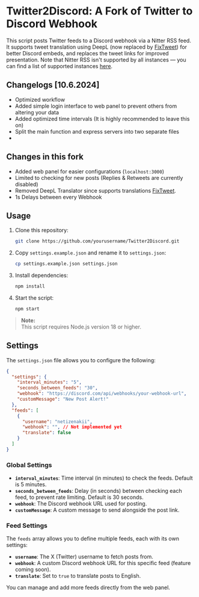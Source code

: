 
# Twitter2Discord: A Fork of Twitter to Discord Webhook

This script posts Twitter feeds to a Discord webhook via a Nitter RSS feed. It supports tweet translation using DeepL (now replaced by [FixTweet](https://github.com/FixTweet/FixTweet)) for better Discord embeds, and replaces the tweet links for improved presentation. Note that Nitter RSS isn't supported by all instances — you can find a list of supported instances [here](https://status.d420.de/).

## Changelogs [10.6.2024]
- Optimized workflow
- Added simple login interface to web panel to prevent others from altering your data
- Added optimized time intervals (It is highly recommended to leave this on)
- Split the main function and express servers into two separate files
- 

## Changes in this fork
- Added web panel for easier configurations (`localhost:3000`)
- Limited to checking for new posts (Replies & Retweets are currently disabled)
- Removed DeepL Translator since supports translations [FixTweet](https://github.com/FixTweet/FixTweet).
- 1s Delays between every Webhook

## Usage

1. Clone this repository:
   ```bash
   git clone https://github.com/yourusername/Twitter2Discord.git
   ```
2. Copy `settings.example.json` and rename it to `settings.json`:
   ```bash
   cp settings.example.json settings.json
   ```
3. Install dependencies:
   ```bash
   npm install
   ```
4. Start the script:
   ```bash
   npm start
   ```

> **Note:**  
> This script requires Node.js version 18 or higher.

## Settings

The `settings.json` file allows you to configure the following:

```json
{
  "settings": {
    "interval_minutes": "5",
    "seconds_between_feeds": "30",
    "webhook": "https://discord.com/api/webhooks/your-webhook-url",
    "customMessage": "New Post Alert!"
  },
  "feeds": [
    {
      "username": "netizenakii",
      "webhook": "", // Not implemented yet
      "translate": false
    }
  ]
}
```

### Global Settings

- **`interval_minutes`**: Time interval (in minutes) to check the feeds. Default is 5 minutes.
- **`seconds_between_feeds`**: Delay (in seconds) between checking each feed, to prevent rate limiting. Default is 30 seconds.
- **`webhook`**: The Discord webhook URL used for posting.
- **`customMessage`**: A custom message to send alongside the post link.

### Feed Settings

The `feeds` array allows you to define multiple feeds, each with its own settings:

- **`username`**: The X (Twitter) username to fetch posts from.
- **`webhook`**: A custom Discord webhook URL for this specific feed (feature coming soon).
- **`translate`**: Set to `true` to translate posts to English.

You can manage and add more feeds directly from the web panel.
